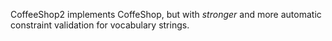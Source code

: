 CoffeeShop2 implements CoffeShop, but with *stronger* and more automatic constraint validation for vocabulary strings. 
